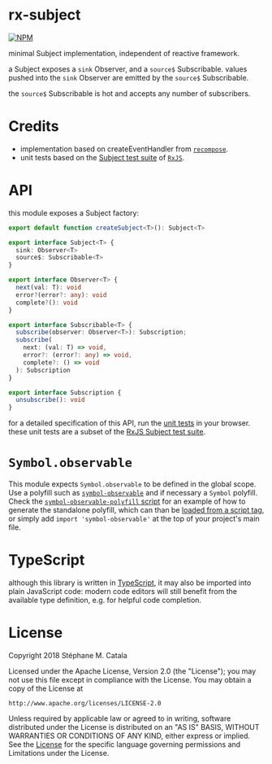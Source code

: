 # rx-subject
[![NPM](https://nodei.co/npm/rx-subject.png?compact=true)](https://nodei.co/npm/rx-subject/)

minimal Subject implementation, independent of reactive framework.

a Subject exposes a `sink` Observer, and a `source$` Subscribable.
values pushed into the `sink` Observer are emitted by the `source$` Subscribable.

the `source$` Subscribable is hot and accepts any number of subscribers.

# Credits
* implementation based on createEventHandler from [`recompose`](https://github.com/acdlite/recompose).
* unit tests based on the [Subject test suite](https://github.com/ReactiveX/rxjs/spec/Subject-spec.ts) of [`RxJS`](http://reactivex.io/rxjs/).

# API
this module exposes a Subject factory:
```ts
export default function createSubject<T>(): Subject<T>

export interface Subject<T> {
  sink: Observer<T>
  source$: Subscribable<T>
}

export interface Observer<T> {
  next(val: T): void
  error?(error?: any): void
  complete?(): void
}

export interface Subscribable<T> {
  subscribe(observer: Observer<T>): Subscription;
  subscribe(
    next: (val: T) => void,
    error?: (error?: any) => void,
    complete?: () => void
  ): Subscription
}

export interface Subscription {
  unsubscribe(): void
}
```

for a detailed specification of this API,
run the [unit tests](https://cdn.rawgit.com/ZenyWay/rx-subject/v3.0.2/spec/web/index.html)
in your browser.
these unit tests are a subset of the [RxJS Subject test suite](https://github.com/ReactiveX/rxjs/spec/Subject-spec.ts).

# `Symbol.observable`
This module expects `Symbol.observable` to be defined in the global scope.
Use a polyfill such as [`symbol-observable`](https://npmjs.com/package/symbol-observable/)
and if necessary a `Symbol` polyfill.
Check the [`symbol-observable-polyfill` script](./package.json#L10)
for an example of how to generate the standalone polyfill,
which can than be [loaded from a script tag](./spec/web/index.html#L26),
or simply add `import 'symbol-observable'` at the top of your project's main file.

# TypeScript
although this library is written in [TypeScript](https://www.typescriptlang.org),
it may also be imported into plain JavaScript code:
modern code editors will still benefit from the available type definition,
e.g. for helpful code completion.

# License
Copyright 2018 Stéphane M. Catala

Licensed under the Apache License, Version 2.0 (the "License");
you may not use this file except in compliance with the License.
You may obtain a copy of the License at

    http://www.apache.org/licenses/LICENSE-2.0

Unless required by applicable law or agreed to in writing, software
distributed under the License is distributed on an "AS IS" BASIS,
WITHOUT WARRANTIES OR CONDITIONS OF ANY KIND, either express or implied.
See the [License](./LICENSE) for the specific language governing permissions and
Limitations under the License.
